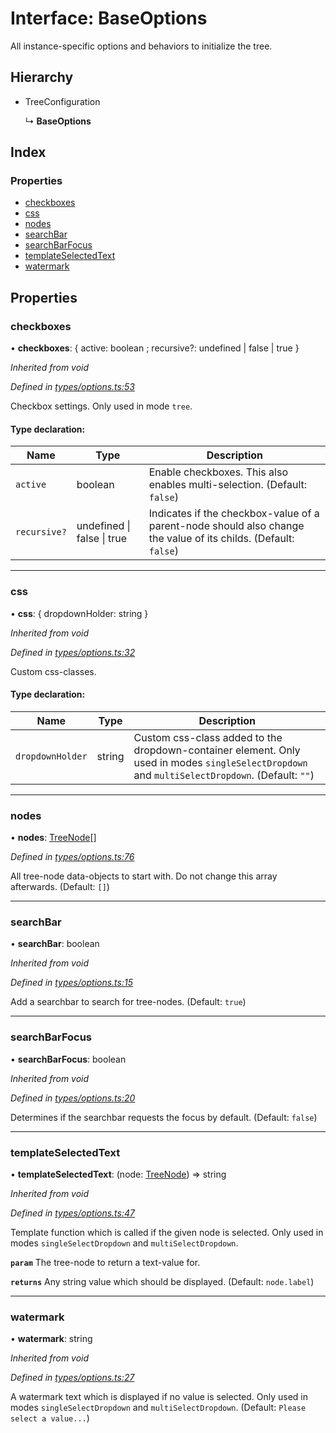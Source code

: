 # Interface: BaseOptions

All instance-specific options and behaviors to initialize the tree.

## Hierarchy

* TreeConfiguration

  ↳ **BaseOptions**

## Index

### Properties

* [checkboxes](baseoptions.md#checkboxes)
* [css](baseoptions.md#css)
* [nodes](baseoptions.md#nodes)
* [searchBar](baseoptions.md#searchbar)
* [searchBarFocus](baseoptions.md#searchbarfocus)
* [templateSelectedText](baseoptions.md#templateselectedtext)
* [watermark](baseoptions.md#watermark)

## Properties

### checkboxes

•  **checkboxes**: { active: boolean ; recursive?: undefined \| false \| true  }

*Inherited from void*

*Defined in [types/options.ts:53](https://github.com/ckotzbauer/simple-tree-component/blob/9038ae2/src/types/options.ts#L53)*

Checkbox settings.
Only used in mode `tree`.

#### Type declaration:

Name | Type | Description |
------ | ------ | ------ |
`active` | boolean | Enable checkboxes. This also enables multi-selection. (Default: `false`) |
`recursive?` | undefined \| false \| true | Indicates if the checkbox-value of a parent-node should also change the value of its childs. (Default: `false`) |

___

### css

•  **css**: { dropdownHolder: string  }

*Inherited from void*

*Defined in [types/options.ts:32](https://github.com/ckotzbauer/simple-tree-component/blob/9038ae2/src/types/options.ts#L32)*

Custom css-classes.

#### Type declaration:

Name | Type | Description |
------ | ------ | ------ |
`dropdownHolder` | string | Custom css-class added to the dropdown-container element. Only used in modes `singleSelectDropdown` and `multiSelectDropdown`. (Default: `""`) |

___

### nodes

•  **nodes**: [TreeNode](treenode.md)[]

*Defined in [types/options.ts:76](https://github.com/ckotzbauer/simple-tree-component/blob/9038ae2/src/types/options.ts#L76)*

All tree-node data-objects to start with. Do not change this array afterwards.
(Default: `[]`)

___

### searchBar

•  **searchBar**: boolean

*Inherited from void*

*Defined in [types/options.ts:15](https://github.com/ckotzbauer/simple-tree-component/blob/9038ae2/src/types/options.ts#L15)*

Add a searchbar to search for tree-nodes. (Default: `true`)

___

### searchBarFocus

•  **searchBarFocus**: boolean

*Inherited from void*

*Defined in [types/options.ts:20](https://github.com/ckotzbauer/simple-tree-component/blob/9038ae2/src/types/options.ts#L20)*

Determines if the searchbar requests the focus by default. (Default: `false`)

___

### templateSelectedText

•  **templateSelectedText**: (node: [TreeNode](treenode.md)) => string

*Inherited from void*

*Defined in [types/options.ts:47](https://github.com/ckotzbauer/simple-tree-component/blob/9038ae2/src/types/options.ts#L47)*

Template function which is called if the given node is selected.
Only used in modes `singleSelectDropdown` and `multiSelectDropdown`.

**`param`** The tree-node to return a text-value for.

**`returns`** Any string value which should be displayed. (Default: `node.label`)

___

### watermark

•  **watermark**: string

*Inherited from void*

*Defined in [types/options.ts:27](https://github.com/ckotzbauer/simple-tree-component/blob/9038ae2/src/types/options.ts#L27)*

A watermark text which is displayed if no value is selected.
Only used in modes `singleSelectDropdown` and `multiSelectDropdown`.
(Default: `Please select a value...`)
